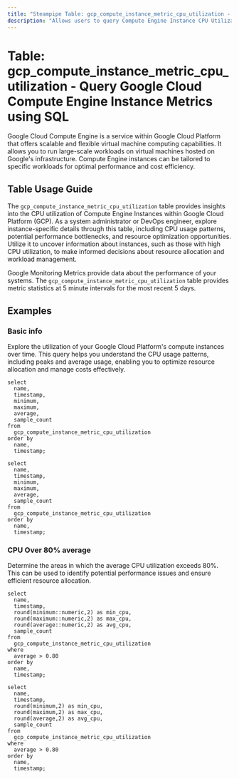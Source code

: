 ```yaml
---
title: "Steampipe Table: gcp_compute_instance_metric_cpu_utilization - Query Google Cloud Compute Engine Instance Metrics using SQL"
description: "Allows users to query Compute Engine Instance CPU Utilization Metrics in Google Cloud Platform (GCP), specifically the CPU utilization of each instance, providing insights into resource usage and potential performance issues."
---
```


# Table: gcp_compute_instance_metric_cpu_utilization - Query Google Cloud Compute Engine Instance Metrics using SQL

Google Cloud Compute Engine is a service within Google Cloud Platform that offers scalable and flexible virtual machine computing capabilities. It allows you to run large-scale workloads on virtual machines hosted on Google's infrastructure. Compute Engine instances can be tailored to specific workloads for optimal performance and cost efficiency.

## Table Usage Guide

The `gcp_compute_instance_metric_cpu_utilization` table provides insights into the CPU utilization of Compute Engine Instances within Google Cloud Platform (GCP). As a system administrator or DevOps engineer, explore instance-specific details through this table, including CPU usage patterns, potential performance bottlenecks, and resource optimization opportunities. Utilize it to uncover information about instances, such as those with high CPU utilization, to make informed decisions about resource allocation and workload management.

Google Monitoring Metrics provide data about the performance of your systems. The `gcp_compute_instance_metric_cpu_utilization` table provides metric statistics at 5 minute intervals for the most recent 5 days.

## Examples

### Basic info
Explore the utilization of your Google Cloud Platform's compute instances over time. This query helps you understand the CPU usage patterns, including peaks and average usage, enabling you to optimize resource allocation and manage costs effectively.

```sql+postgres
select
  name,
  timestamp,
  minimum,
  maximum,
  average,
  sample_count
from
  gcp_compute_instance_metric_cpu_utilization
order by
  name,
  timestamp;
```

```sql+sqlite
select
  name,
  timestamp,
  minimum,
  maximum,
  average,
  sample_count
from
  gcp_compute_instance_metric_cpu_utilization
order by
  name,
  timestamp;
```

### CPU Over 80% average
Determine the areas in which the average CPU utilization exceeds 80%. This can be used to identify potential performance issues and ensure efficient resource allocation.

```sql+postgres
select
  name,
  timestamp,
  round(minimum::numeric,2) as min_cpu,
  round(maximum::numeric,2) as max_cpu,
  round(average::numeric,2) as avg_cpu,
  sample_count
from
  gcp_compute_instance_metric_cpu_utilization
where
  average > 0.80
order by
  name,
  timestamp;
```

```sql+sqlite
select
  name,
  timestamp,
  round(minimum,2) as min_cpu,
  round(maximum,2) as max_cpu,
  round(average,2) as avg_cpu,
  sample_count
from
  gcp_compute_instance_metric_cpu_utilization
where
  average > 0.80
order by
  name,
  timestamp;
```